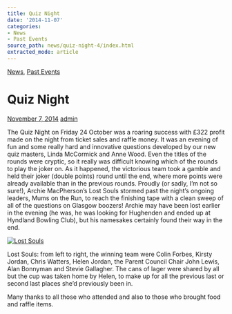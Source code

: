 ```yaml
---
title: Quiz Night
date: '2014-11-07'
categories:
- News
- Past Events
source_path: news/quiz-night-4/index.html
extracted_mode: article
---
```

[News](category/news/), [Past Events](category/past-events/)

# Quiz Night

[November 7, 2014](news/quiz-night-4/) [admin](author/admin/)

The Quiz Night on Friday 24 October was a roaring success with £322 profit made on the night from ticket sales and raffle money. It was an evening of fun and some really hard and innovative questions developed by our new quiz masters, Linda McCormick and Anne Wood. Even the titles of the rounds were cryptic, so it really was difficult knowing which of the rounds to play the joker on. As it happened, the victorious team took a gamble and held their joker (double points) round until the end, where more points were already available than in the previous rounds. Proudly (or sadly, I’m not so sure!), Archie MacPherson’s Lost Souls stormed past the night’s ongoing leaders, Mums on the Run, to reach the finishing tape with a clean sweep of all of the questions on Glasgow boozers! Archie may have been lost earlier in the evening (he was, he was looking for Hughenden and ended up at Hyndland Bowling Club), but his namesakes certainly found their way in the end.

[![Lost Souls](/assets/images/2014/11/IMG_1017-300x224.jpg)](/assets/images/2014/11/IMG_1017.jpg)

Lost Souls: from left to right, the winning team were Colin Forbes, Kirsty Jordan, Chris Watters, Helen Jordan, the Parent Council Chair John Lewis, Alan Bonnyman and Stevie Gallagher. The cans of lager were shared by all but the cup was taken home by Helen, to make up for all the previous last or second last places she’d previously been in.

Many thanks to all those who attended and also to those who brought food and raffle items.
